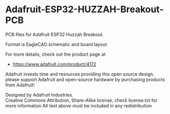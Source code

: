 # Adafruit-ESP32-HUZZAH-Breakout-PCB
PCB files for Adafruit ESP32 Huzzah Breakout.

Format is EagleCAD schematic and board layout

For more details, check out the product page at

   * https://www.adafruit.com/product/4172

Adafruit invests time and resources providing this open source design, 
please support Adafruit and open-source hardware by purchasing 
products from Adafruit!

Designed by Adafruit Industries.  
Creative Commons Attribution, Share-Alike license, check license.txt for more information
All text above must be included in any redistribution
